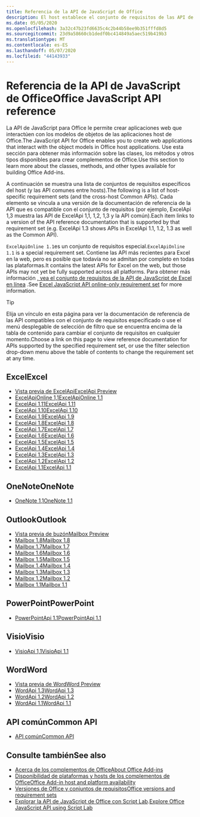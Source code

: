 ```yaml
---
title: Referencia de la API de JavaScript de Office
description: El host establece el conjunto de requisitos de las API de JavaScript de Office.
ms.date: 05/05/2020
ms.openlocfilehash: 3a32c47b23fd6635c4c2b44b58ee9b351fffd8d5
ms.sourcegitcommit: 23d9a58660cb1dedf0bc414849a5aec519b419b3
ms.translationtype: MT
ms.contentlocale: es-ES
ms.lasthandoff: 05/07/2020
ms.locfileid: "44143933"
---
```

# <a name="office-javascript-api-reference"></a><span data-ttu-id="5c64c-103">Referencia de la API de JavaScript de Office</span><span class="sxs-lookup"><span data-stu-id="5c64c-103">Office JavaScript API reference</span></span>

<span data-ttu-id="5c64c-104">La API de JavaScript para Office le permite crear aplicaciones web que interactúen con los modelos de objetos de las aplicaciones host de Office.</span><span class="sxs-lookup"><span data-stu-id="5c64c-104">The JavaScript API for Office enables you to create web applications that interact with the object models in Office host applications.</span></span> <span data-ttu-id="5c64c-105">Use esta sección para obtener más información sobre las clases, los métodos y otros tipos disponibles para crear complementos de Office.</span><span class="sxs-lookup"><span data-stu-id="5c64c-105">Use this section to learn more about the classes, methods, and other types available for building Office Add-ins.</span></span>

<span data-ttu-id="5c64c-106">A continuación se muestra una lista de conjuntos de requisitos específicos del host (y las API comunes entre hosts).</span><span class="sxs-lookup"><span data-stu-id="5c64c-106">The following is a list of host-specific requirement sets (and the cross-host Common APIs).</span></span> <span data-ttu-id="5c64c-107">Cada elemento se vincula a una versión de la documentación de referencia de la API que es compatible con el conjunto de requisitos (por ejemplo, ExcelApi 1,3 muestra las API de ExcelApi 1,1, 1,2, 1,3 y la API común).</span><span class="sxs-lookup"><span data-stu-id="5c64c-107">Each item links to a version of the API reference documentation that is supported by that requirement set (e.g. ExcelApi 1.3 shows APIs in ExcelApi 1.1, 1.2, 1.3 as well as the Common API).</span></span>

<span data-ttu-id="5c64c-108">`ExcelApiOnline 1.1`es un conjunto de requisitos especial.</span><span class="sxs-lookup"><span data-stu-id="5c64c-108">`ExcelApiOnline 1.1` is a special requirement set.</span></span> <span data-ttu-id="5c64c-109">Contiene las API más recientes para Excel en la web, pero es posible que todavía no se admitan por completo en todas las plataformas.</span><span class="sxs-lookup"><span data-stu-id="5c64c-109">It contains the latest APIs for Excel on the web, but those APIs may not yet be fully supported across all platforms.</span></span> <span data-ttu-id="5c64c-110">Para obtener más información [, vea el conjunto de requisitos de la API de JavaScript de Excel en línea](/office/dev/add-ins/reference/requirement-sets/excel-api-online-requirement-set) .</span><span class="sxs-lookup"><span data-stu-id="5c64c-110">See [Excel JavaScript API online-only requirement set](/office/dev/add-ins/reference/requirement-sets/excel-api-online-requirement-set) for more information.</span></span>

> [!TIP]
> <span data-ttu-id="5c64c-111">Elija un vínculo en esta página para ver la documentación de referencia de las API compatibles con el conjunto de requisitos especificado o use el menú desplegable de selección de filtro que se encuentra encima de la tabla de contenido para cambiar el conjunto de requisitos en cualquier momento.</span><span class="sxs-lookup"><span data-stu-id="5c64c-111">Choose a link on this page to view reference documentation for APIs supported by the specified requirement set, or use the filter selection drop-down menu above the table of contents to change the requirement set at any time.</span></span>

## <a name="excel"></a><span data-ttu-id="5c64c-112">Excel</span><span class="sxs-lookup"><span data-stu-id="5c64c-112">Excel</span></span>

- [<span data-ttu-id="5c64c-113">Vista previa de ExcelApi</span><span class="sxs-lookup"><span data-stu-id="5c64c-113">ExcelApi Preview</span></span>](/javascript/api/excel?view=excel-js-preview)
- [<span data-ttu-id="5c64c-114">ExcelApiOnline 1,1</span><span class="sxs-lookup"><span data-stu-id="5c64c-114">ExcelApiOnline 1.1</span></span>](/javascript/api/excel?view=excel-js-online)
- [<span data-ttu-id="5c64c-115">ExcelApi 1,11</span><span class="sxs-lookup"><span data-stu-id="5c64c-115">ExcelApi 1.11</span></span>](/javascript/api/excel?view=excel-js-1.11)
- [<span data-ttu-id="5c64c-116">ExcelApi 1.10</span><span class="sxs-lookup"><span data-stu-id="5c64c-116">ExcelApi 1.10</span></span>](/javascript/api/excel?view=excel-js-1.10)
- [<span data-ttu-id="5c64c-117">ExcelApi 1.9</span><span class="sxs-lookup"><span data-stu-id="5c64c-117">ExcelApi 1.9</span></span>](/javascript/api/excel?view=excel-js-1.9)
- [<span data-ttu-id="5c64c-118">ExcelApi 1.8</span><span class="sxs-lookup"><span data-stu-id="5c64c-118">ExcelApi 1.8</span></span>](/javascript/api/excel?view=excel-js-1.8)
- [<span data-ttu-id="5c64c-119">ExcelApi 1.7</span><span class="sxs-lookup"><span data-stu-id="5c64c-119">ExcelApi 1.7</span></span>](/javascript/api/excel?view=excel-js-1.7)
- [<span data-ttu-id="5c64c-120">ExcelApi 1.6</span><span class="sxs-lookup"><span data-stu-id="5c64c-120">ExcelApi 1.6</span></span>](/javascript/api/excel?view=excel-js-1.6)
- [<span data-ttu-id="5c64c-121">ExcelApi 1.5</span><span class="sxs-lookup"><span data-stu-id="5c64c-121">ExcelApi 1.5</span></span>](/javascript/api/excel?view=excel-js-1.5)
- [<span data-ttu-id="5c64c-122">ExcelApi 1.4</span><span class="sxs-lookup"><span data-stu-id="5c64c-122">ExcelApi 1.4</span></span>](/javascript/api/excel?view=excel-js-1.4)
- [<span data-ttu-id="5c64c-123">ExcelApi 1.3</span><span class="sxs-lookup"><span data-stu-id="5c64c-123">ExcelApi 1.3</span></span>](/javascript/api/excel?view=excel-js-1.3)
- [<span data-ttu-id="5c64c-124">ExcelApi 1.2</span><span class="sxs-lookup"><span data-stu-id="5c64c-124">ExcelApi 1.2</span></span>](/javascript/api/excel?view=excel-js-1.2)
- [<span data-ttu-id="5c64c-125">ExcelApi 1.1</span><span class="sxs-lookup"><span data-stu-id="5c64c-125">ExcelApi 1.1</span></span>](/javascript/api/excel?view=excel-js-1.1)

## <a name="onenote"></a><span data-ttu-id="5c64c-126">OneNote</span><span class="sxs-lookup"><span data-stu-id="5c64c-126">OneNote</span></span>

- [<span data-ttu-id="5c64c-127">OneNote 1,1</span><span class="sxs-lookup"><span data-stu-id="5c64c-127">OneNote 1.1</span></span>](/javascript/api/onenote?view=onenote-js-1.1)

## <a name="outlook"></a><span data-ttu-id="5c64c-128">Outlook</span><span class="sxs-lookup"><span data-stu-id="5c64c-128">Outlook</span></span>

- [<span data-ttu-id="5c64c-129">Vista previa de buzón</span><span class="sxs-lookup"><span data-stu-id="5c64c-129">Mailbox Preview</span></span>](/javascript/api/outlook?view=outlook-js-preview)
- [<span data-ttu-id="5c64c-130">Mailbox 1.8</span><span class="sxs-lookup"><span data-stu-id="5c64c-130">Mailbox 1.8</span></span>](/javascript/api/outlook?view=outlook-js-1.8)
- [<span data-ttu-id="5c64c-131">Mailbox 1.7</span><span class="sxs-lookup"><span data-stu-id="5c64c-131">Mailbox 1.7</span></span>](/javascript/api/outlook?view=outlook-js-1.7)
- [<span data-ttu-id="5c64c-132">Mailbox 1.6</span><span class="sxs-lookup"><span data-stu-id="5c64c-132">Mailbox 1.6</span></span>](/javascript/api/outlook?view=outlook-js-1.6)
- [<span data-ttu-id="5c64c-133">Mailbox 1.5</span><span class="sxs-lookup"><span data-stu-id="5c64c-133">Mailbox 1.5</span></span>](/javascript/api/outlook?view=outlook-js-1.5)
- [<span data-ttu-id="5c64c-134">Mailbox 1.4</span><span class="sxs-lookup"><span data-stu-id="5c64c-134">Mailbox 1.4</span></span>](/javascript/api/outlook?view=outlook-js-1.4)
- [<span data-ttu-id="5c64c-135">Mailbox 1.3</span><span class="sxs-lookup"><span data-stu-id="5c64c-135">Mailbox 1.3</span></span>](/javascript/api/outlook?view=outlook-js-1.3)
- [<span data-ttu-id="5c64c-136">Mailbox 1.2</span><span class="sxs-lookup"><span data-stu-id="5c64c-136">Mailbox 1.2</span></span>](/javascript/api/outlook?view=outlook-js-1.2)
- [<span data-ttu-id="5c64c-137">Mailbox 1.1</span><span class="sxs-lookup"><span data-stu-id="5c64c-137">Mailbox 1.1</span></span>](/javascript/api/outlook?view=outlook-js-1.1)

## <a name="powerpoint"></a><span data-ttu-id="5c64c-138">PowerPoint</span><span class="sxs-lookup"><span data-stu-id="5c64c-138">PowerPoint</span></span>

- [<span data-ttu-id="5c64c-139">PowerPointApi 1.1</span><span class="sxs-lookup"><span data-stu-id="5c64c-139">PowerPointApi 1.1</span></span>](/javascript/api/powerpoint?view=powerpoint-js-1.1)

## <a name="visio"></a><span data-ttu-id="5c64c-140">Visio</span><span class="sxs-lookup"><span data-stu-id="5c64c-140">Visio</span></span>

- [<span data-ttu-id="5c64c-141">VisioApi 1,1</span><span class="sxs-lookup"><span data-stu-id="5c64c-141">VisioApi 1.1</span></span>](/javascript/api/visio?view=visio-js-1.1)

## <a name="word"></a><span data-ttu-id="5c64c-142">Word</span><span class="sxs-lookup"><span data-stu-id="5c64c-142">Word</span></span>

- [<span data-ttu-id="5c64c-143">Vista previa de Word</span><span class="sxs-lookup"><span data-stu-id="5c64c-143">Word Preview</span></span>](/javascript/api/word?view=word-js-preview)
- [<span data-ttu-id="5c64c-144">WordApi 1.3</span><span class="sxs-lookup"><span data-stu-id="5c64c-144">WordApi 1.3</span></span>](/javascript/api/word?view=word-js-1.3)
- [<span data-ttu-id="5c64c-145">WordApi 1.2</span><span class="sxs-lookup"><span data-stu-id="5c64c-145">WordApi 1.2</span></span>](/javascript/api/word?view=word-js-1.2)
- [<span data-ttu-id="5c64c-146">WordApi 1.1</span><span class="sxs-lookup"><span data-stu-id="5c64c-146">WordApi 1.1</span></span>](/javascript/api/word?view=word-js-1.1)

## <a name="common-api"></a><span data-ttu-id="5c64c-147">API común</span><span class="sxs-lookup"><span data-stu-id="5c64c-147">Common API</span></span>

- [<span data-ttu-id="5c64c-148">API común</span><span class="sxs-lookup"><span data-stu-id="5c64c-148">Common API</span></span>](/javascript/api/office?view=common-js)

## <a name="see-also"></a><span data-ttu-id="5c64c-149">Consulte también</span><span class="sxs-lookup"><span data-stu-id="5c64c-149">See also</span></span>

- [<span data-ttu-id="5c64c-150">Acerca de los complementos de Office</span><span class="sxs-lookup"><span data-stu-id="5c64c-150">About Office Add-ins</span></span>](/office/dev/add-ins/overview)
- [<span data-ttu-id="5c64c-151">Disponibilidad de plataformas y hosts de los complementos de Office</span><span class="sxs-lookup"><span data-stu-id="5c64c-151">Office Add-in host and platform availability</span></span>](/office/dev/add-ins/overview/office-add-in-availability)
- [<span data-ttu-id="5c64c-152">Versiones de Office y conjuntos de requisitos</span><span class="sxs-lookup"><span data-stu-id="5c64c-152">Office versions and requirement sets</span></span>](/office/dev/add-ins/develop/office-versions-and-requirement-sets)
- <span data-ttu-id="5c64c-153">[Explorar la API de JavaScript de Office con Script Lab](/office/dev/add-ins/overview/explore-with-script-lab).</span><span class="sxs-lookup"><span data-stu-id="5c64c-153">[Explore Office JavaScript API using Script Lab](/office/dev/add-ins/overview/explore-with-script-lab)</span></span>
